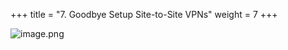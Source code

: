 +++
title = "7. Goodbye Setup Site-to-Site VPNs"
weight = 7
+++


![image.png](/images/008-viii-clean-it-up/39-985907-image.png)


